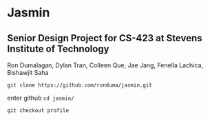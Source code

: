 # Jasmin

## Senior Design Project for CS-423 at Stevens Institute of Technology

Ron Dumalagan, Dylan Tran, Colleen Que, Jae Jang, Fenella Lachica, Bishawjit Saha

```git clone https://github.com/ronduma/jasmin.git```

enter github
```cd jasmin/```

```git checkout profile```
